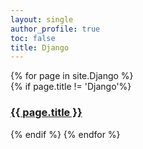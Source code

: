 ```yaml
---
layout: single
author_profile: true
toc: false
title: Django
---
```


{% for page in site.Django %}  
  {% if page.title != 'Django'%}
  <h3><a href="{{ page.url }}">{{ page.title }}</a></h3>
  {% endif %}
{% endfor %}

